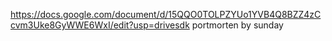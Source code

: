 https://docs.google.com/document/d/15QQO0TOLPZYUo1YVB4Q8BZZ4zCcvm3Uke8GyWWE6WxI/edit?usp=drivesdk
portmorten by sunday
